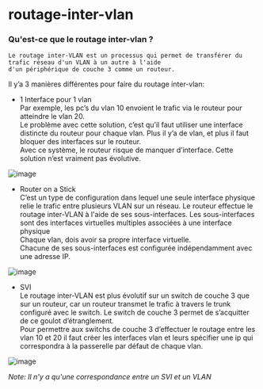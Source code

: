 # routage-inter-vlan

### Qu'est-ce que le routage inter-vlan ?
```
Le routage inter-VLAN est un processus qui permet de transférer du trafic réseau d'un VLAN à un autre à l'aide
d'un périphérique de couche 3 comme un routeur.
```

Il y’a 3 manières différentes pour faire du routage inter-vlan: 

* 1 Interface pour 1 vlan<br>
Par exemple, les pc’s du vlan 10 envoient le trafic via le routeur pour atteindre le vlan 20. <br>
Le problème avec cette solution, c’est qu’il faut utiliser une interface distincte du routeur pour chaque vlan. Plus il y’a de vlan, et plus il faut bloquer des interfaces sur le routeur. <br>
Avec ce système, le routeur risque de manquer d’interface. Cette solution n’est vraiment pas évolutive.

![image](https://user-images.githubusercontent.com/83721477/167014312-8651a162-475c-4329-b1b7-b36f98914b56.png)

* Router on a Stick<br>
C’est un type de configuration dans lequel une seule interface physique relie le trafic entre plusieurs VLAN sur un réseau.
Le routeur effectue le routage inter-VLAN à l'aide de ses sous-interfaces. Les sous-interfaces sont des interfaces virtuelles multiples associées à une interface physique<br>
Chaque vlan, dois avoir sa propre interface virtuelle.<br>
Chacune de ses sous-interfaces est configurée indépendamment avec une adresse IP.

![image](https://user-images.githubusercontent.com/83721477/167014349-41db353f-78cd-4a3b-a070-2726b53434ad.png)

* SVI<br>
Le routage inter-VLAN est plus évolutif sur un switch de couche 3 que sur un routeur, car un routeur transmet le trafic à travers le trunk configuré avec le switch. Le switch de couche 3 permet de s’acquitter de ce goulot d’étranglement.<br>
Pour permettre aux switchs de couche 3 d’effectuer le routage entre les vlan 10 et 20 il faut créer les interfaces vlan et leurs spécifier une ip qui correspondra à la passerelle par défaut de chaque vlan.

![image](https://user-images.githubusercontent.com/83721477/167014327-17cc8f6d-177e-4d79-b02f-4217600ec277.png)

*Note: Il n'y a qu'une correspondance entre un SVI et un VLAN*
